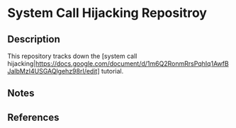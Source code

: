 # System Call Hijacking Repositroy

## Description
This repository tracks down the [system call hijacking|https://docs.google.com/document/d/1m6Q2RonmRrsPqhIq1AwfBJalbMzI4USGAQlgehz98rI/edit] tutorial. 

## Notes

## References
